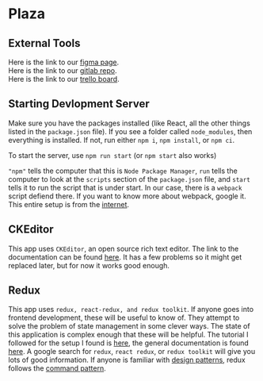 # Plaza

## External Tools
Here is the link to our [figma page](https://www.figma.com/file/VgE8XkgR3Uhg7tAJx1b7zJ/Plaza-Prototype?node-id=0%3A1).  
Here is the link to our [gitlab repo](https://git.linux.iastate.edu/Spring2022-CS319/g19/plaza).  
Here is the link to our [trello board](https://trello.com/b/cN1yAJkW/g19).

## Starting Devlopment Server
Make sure you have the packages installed (like React, all the other things listed in the `package.json` file). If you see a folder called `node_modules`, then everything is installed. If not, run either `npm i`, `npm install`, or `npm ci`.

To start the server, use `npm run start` (or `npm start` also works)  

`"npm"` tells the computer that this is `Node Package Manager`, `run` tells the computer to look at the `scripts` section of the `package.json` file, and `start` tells it to run the script that is under start. In our case, there is a `webpack` script defiend there. If you want to know more about webpack, google it. This entire setup is from the [internet](https://dev.to/riddhiagrawal001/create-react-app-without-create-react-app-2lgd).

## CKEditor
This app uses `CKEditor`, an open source rich text editor. The link to the documentation can be found [here](https://ckeditor.com/docs/ckeditor5/latest/builds/guides/integration/frameworks/react.html). It has a few problems so it might get replaced later, but for now it works good enough.

## Redux
This app uses `redux, react-redux, and redux toolkit`. If anyone goes into frontend development, these will be useful to know of. They attempt to solve the problem of state management in some clever ways. The state of this application is complex enough that these will be helpful. The tutorial I followed for the setup I found is [here](https://redux-toolkit.js.org/tutorials/quick-start), the general documentation is found [here](https://redux.js.org/introduction/getting-started). A google search for `redux`, `react redux`, or `redux toolkit` will give you lots of good information. If anyone is familiar with [design patterns](https://refactoring.guru/design-patterns/command), redux follows the [command pattern](https://abhiaiyer.medium.com/the-command-pattern-c51292e22ea7).